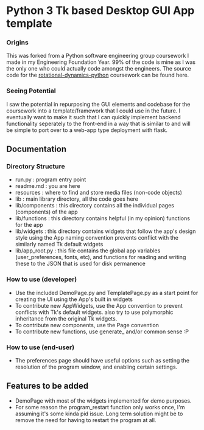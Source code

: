 # Python 3 Tk based Desktop GUI App template

### Origins

This was forked from a Python software engineering group coursework I made in my Engineering Foundation Year.
99% of the code is mine as I was the only one who could actually code amongst the engineers.
The source code for the [rotational-dynamics-python](https://github.com/yaq1n0/rotational-dynamics-python) coursework
can be found here.

### Seeing Potential

I saw the potential in repurposing the GUI elements and codebase for the coursework into a template/framework that I
could use in the future.
I eventually want to make it such that I can quickly implement backend functionality seperately to the front-end in a
way that is similar to and will be simple to port over to a web-app type deployment with flask.

## Documentation

### Directory Structure

- run.py : program entry point
- readme.md : you are here
- resources : where to find and store media files (non-code objects)
- lib : main library directory, all the code goes here
- lib/components : this directory contains all the individual pages (components) of the app
- lib/functions : this directory contains helpful (in my opinion) functions for the app
- lib/widgets : this directory contains widgets that follow the app's design style
  using the App<name> naming convention prevents conflict with the similarly named Tk default widgets
- lib/app_root.py : this file contains the global app variables (user_preferences, fonts, etc),
  and functions for reading and writing these to the JSON that is used for disk permanence

### How to use (developer)

- Use the included DemoPage.py and TemplatePage.py as a start point for creating the UI using the App's built in widgets
- To contribute new AppWidgets, use the App<name> convention to prevent conflicts with Tk's default widgets.
  also try to use polymorphic inheritance from the original Tk widgets.
- To contribute new components, use the <name>Page convention
- To contribute new functions, use generate_<function> and/or common sense :P

### How to use (end-user)

- The preferences page should have useful options such as setting the resolution of the program window, and enabling
  certain settings.

## Features to be added

- DemoPage with most of the widgets implemented for demo purposes.
- For some reason the program_restart function only works once, I'm assuming it's some kinda pid issue.
  Long term solution might be to remove the need for having to restart the program at all. 